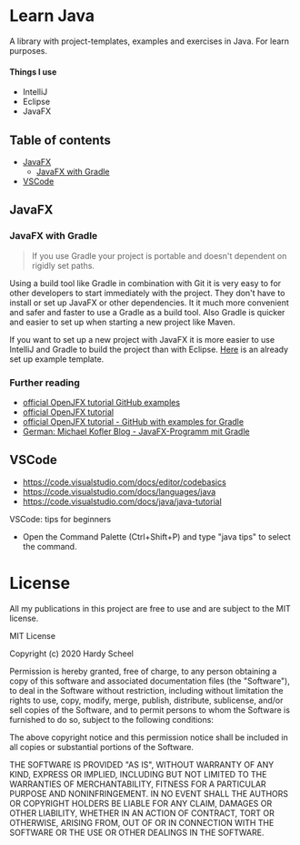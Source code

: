 # Learn Java

A library with project-templates, examples and exercises in Java. For learn purposes.

#### Things I use
- IntelliJ
- Eclipse
- JavaFX

## Table of contents
- [JavaFX](#JavaFX)
    - [JavaFX with Gradle](#JavaFX-with-Gradle)
- [VSCode](#VSCode)

## JavaFX

### JavaFX with Gradle

>If you use Gradle your project is portable and doesn't dependent on rigidly set paths.

Using a build tool like Gradle in combination with Git it is very easy to for other developers to start immediately with the project. They don't have to install or set up JavaFX or other dependencies. It it much more convenient and safer and faster to use a Gradle as a build tool. Also Gradle is quicker and easier to set up when starting a new project like Maven.

If you want to set up a new project with JavaFX it is more easier to use IntelliJ and Gradle to build the project than with Eclipse. [Here](/JavaFXGradleTemplate) is an already set up example template.

### Further reading

- [official OpenJFX tutorial GitHub examples](https://github.com/openjfx/samples)
- [official OpenJFX tutorial](https://openjfx.io/openjfx-docs/#maven)
- [official OpenJFX tutorial - GitHub with examples for Gradle](https://github.com/openjfx/samples/tree/master/IDE/IntelliJ/Modular/Gradle)
- [German: Michael Kofler Blog - JavaFX-Programm mit Gradle](https://kofler.info/javafx-programm-mit-gradle/)

## VSCode
- https://code.visualstudio.com/docs/editor/codebasics
- https://code.visualstudio.com/docs/languages/java
- https://code.visualstudio.com/docs/java/java-tutorial

VSCode: tips for beginners
- Open the Command Palette (Ctrl+Shift+P) and type "java tips" to select the command.

# License

All my publications in this project are free to use and are subject to the MIT license.

MIT License

Copyright (c) 2020 Hardy Scheel

Permission is hereby granted, free of charge, to any person obtaining a copy of this software and associated documentation files (the "Software"), to deal in the Software without restriction, including without limitation the rights to use, copy, modify, merge, publish, distribute, sublicense, and/or sell copies of the Software, and to permit persons to whom the Software is furnished to do so, subject to the following conditions:

The above copyright notice and this permission notice shall be included in all copies or substantial portions of the Software.

THE SOFTWARE IS PROVIDED "AS IS", WITHOUT WARRANTY OF ANY KIND, EXPRESS OR IMPLIED, INCLUDING BUT NOT LIMITED TO THE WARRANTIES OF MERCHANTABILITY, FITNESS FOR A PARTICULAR PURPOSE AND NONINFRINGEMENT. IN NO EVENT SHALL THE AUTHORS OR COPYRIGHT HOLDERS BE LIABLE FOR ANY CLAIM, DAMAGES OR OTHER LIABILITY, WHETHER IN AN ACTION OF CONTRACT, TORT OR OTHERWISE, ARISING FROM, OUT OF OR IN CONNECTION WITH THE SOFTWARE OR THE USE OR OTHER DEALINGS IN THE SOFTWARE.